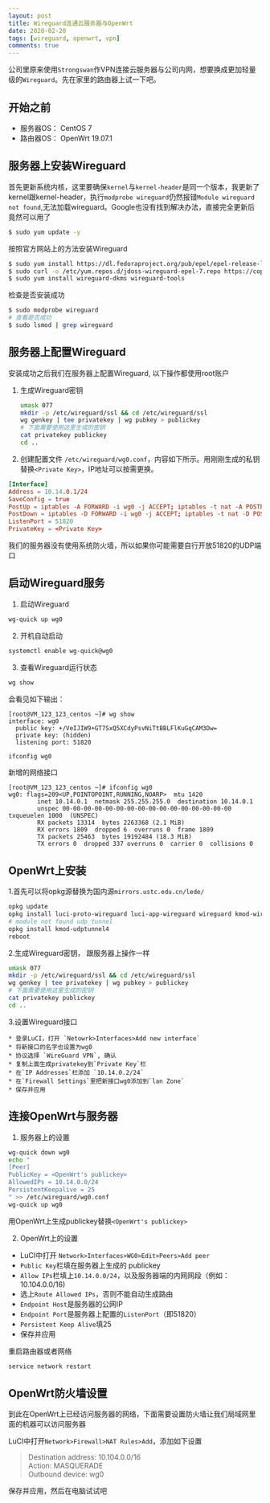 ```yaml
---
layout: post
title: Wireguard连通云服务器与OpenWrt
date: 2020-02-20
tags: [wireguard, openwrt, vpn]
comments: true
---
```


公司里原来使用`Strongswan`作VPN连接云服务器与公司内网，想要换成更加轻量级的`Wireguard`。先在家里的路由器上试一下吧。

## 开始之前

* 服务器OS： CentOS 7
* 路由器OS： OpenWrt 19.07.1

## 服务器上安装Wireguard

首先更新系统内核，这里要确保`kernel`与`kernel-header`是同一个版本，我更新了kernel跟kernel-header，执行`modprobe wireguard`仍然报错`Module wireguard not found`,无法加载wireguard。Google也没有找到解决办法，直接完全更新后竟然可以用了

```bash
$ sudo yum update -y

```

按照官方网站上的方法安装Wireguard

```bash
$ sudo yum install https://dl.fedoraproject.org/pub/epel/epel-release-latest-7.noarch.rpm
$ sudo curl -o /etc/yum.repos.d/jdoss-wireguard-epel-7.repo https://copr.fedorainfracloud.org/coprs/jdoss/wireguard/repo/epel-7/jdoss-wireguard-epel-7.repo
$ sudo yum install wireguard-dkms wireguard-tools

```

检查是否安装成功

```bash
$ sudo modprobe wireguard
# 查看是否成功
$ sudo lsmod | grep wireguard

```

## 服务器上配置Wireguard

安装成功之后我们在服务器上配置Wireguard, 以下操作都使用root账户

1. 生成Wireguard密钥

    ```bash
    umask 077
    mkdir -p /etc/wireguard/ssl && cd /etc/wireguard/ssl
    wg genkey | tee privatekey | wg pubkey > publickey
    # 下面需要使用这里生成的密钥
    cat privatekey publickey
    cd ..

    ```

2. 创建配置文件 `/etc/wireguard/wg0.conf`，内容如下所示。用刚刚生成的私钥替换`<Private Key>`，IP地址可以按需更换。


```conf
[Interface]
Address = 10.14.0.1/24
SaveConfig = true
PostUp = iptables -A FORWARD -i wg0 -j ACCEPT; iptables -t nat -A POSTROUTING -o eth0 -j MASQUERADE;
PostDown = iptables -D FORWARD -i wg0 -j ACCEPT; iptables -t nat -D POSTROUTING -o eth0 -j MASQUERADE;
ListenPort = 51820
PrivateKey = <Private Key>

```

我们的服务器没有使用系统防火墙，所以如果你可能需要自行开放51820的UDP端口

## 启动Wireguard服务

1. 启动Wireguard

```bash
wg-quick up wg0

```

2. 开机自动启动

```bash
systemctl enable wg-quick@wg0

```

3. 查看Wireguard运行状态

```bash
wg show
```

会看见如下输出：
```
[root@VM_123_123_centos ~]# wg show
interface: wg0
  public key: +/VeIJIW9+GT7SxQ5XCdyPsvNiTtBBLFlKuGqCAM3Dw=
  private key: (hidden)
  listening port: 51820
```

```bash
ifconfig wg0
```

新增的网络接口
```
[root@VM_123_123_centos ~]# ifconfig wg0
wg0: flags=209<UP,POINTOPOINT,RUNNING,NOARP>  mtu 1420
        inet 10.14.0.1  netmask 255.255.255.0  destination 10.14.0.1
        unspec 00-00-00-00-00-00-00-00-00-00-00-00-00-00-00-00  txqueuelen 1000  (UNSPEC)
        RX packets 13314  bytes 2263368 (2.1 MiB)
        RX errors 1809  dropped 6  overruns 0  frame 1809
        TX packets 25463  bytes 19192484 (18.3 MiB)
        TX errors 0  dropped 337 overruns 0  carrier 0  collisions 0

```

## OpenWrt上安装

1.首先可以将opkg源替换为国内源`mirrors.ustc.edu.cn/lede/`

```bash
opkg update
opkg install luci-proto-wireguard luci-app-wireguard wireguard kmod-wireguard wireguard-tools
# module not found udp_tunnel
opkg install kmod-udptunnel4
reboot
```


2.生成Wireguard密钥， 跟服务器上操作一样

```bash
umask 077
mkdir -p /etc/wireguard/ssl && cd /etc/wireguard/ssl
wg genkey | tee privatekey | wg pubkey > publickey
# 下面需要使用这里生成的密钥
cat privatekey publickey
cd ..

```

3.设置Wireguard接口

```
* 登录LuCI，打开 `Netowrk>Interfaces>Add new interface`
* 将新接口的名字也设置为wg0
* 协议选择 `WireGuard VPN`, 确认
* 复制上面生成privatekey到`Private Key`栏
* 在`IP Addresses`栏添加 `10.14.0.2/24`
* 在`Firewall Settings`里把新接口wg0添加到`lan Zone`
* 保存并应用
```

## 连接OpenWrt与服务器

1. 服务器上的设置

```bash
wg-quick down wg0
echo "
[Peer]
PublicKey = <OpenWrt's publickey>
AllowedIPs = 10.14.0.0/24
PersistentKeepalive = 25
" >> /etc/wireguard/wg0.conf
wg-quick up wg0
```

用OpenWrt上生成publickey替换`<OpenWrt's publickey>`

2. OpenWrt上的设置

* LuCI中打开 `Network>Interfaces>WG0>Edit>Peers>Add peer`
* `Public Key`栏填在服务器上生成的 publickey
* `Allow IPs`栏填上`10.14.0.0/24`，以及服务器端的内网网段（例如：10.104.0.0/16)
* 选上`Route Allowed IPs`，否则不能自动生成路由
* `Endpoint Host`是服务器的公网IP
* `Endpoint Port`是服务器上配置的`ListenPort`（即51820）
* `Persistent Keep Alive`填25
* 保存并应用

重启路由器或者网络
```bash
service network restart
```

## OpenWrt防火墙设置

到此在OpenWrt上已经访问服务器的网络，下面需要设置防火墙让我们局域网里面的机器可以访问服务器

LuCI中打开`Network>Firewall>NAT Rules>Add`，添加如下设置

> Destination address: 10.104.0.0/16  
> Action: MASQUERADE  
> Outbound device: wg0  

保存并应用，然后在电脑试试吧